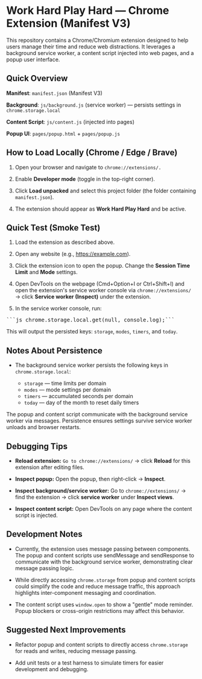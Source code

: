 # Work Hard Play Hard — Chrome Extension (Manifest V3)

This repository contains a Chrome/Chromium extension designed to help users manage their time and reduce web distractions. It leverages a background service worker, a content script injected into web pages, and a popup user interface.

## Quick Overview

**Manifest**: `manifest.json` (Manifest V3)

**Background**: `js/background.js` (service worker) — persists settings in `chrome.storage.local`

**Content Script**: `js/content.js` (injected into pages)

**Popup UI**: `pages/popup.html` + `pages/popup.js`

## How to Load Locally (Chrome / Edge / Brave)

1. Open your browser and navigate to `chrome://extensions/.`

2. Enable **Developer mode** (toggle in the top-right corner).

3. Click **Load unpacked** and select this project folder (the folder containing `manifest.json`).

4. The extension should appear as **Work Hard Play Hard** and be active.

## Quick Test (Smoke Test)

1. Load the extension as described above.

2. Open any website (e.g., https://example.com).

3. Click the extension icon to open the popup. Change the **Session Time Limit** and **Mode** settings.

4. Open DevTools on the webpage (Cmd+Option+I or Ctrl+Shift+I) and open the extension's service worker console via `chrome://extensions/` → click **Service worker (Inspect)** under the extension.

5. In the service worker console, run:

<pre>```js chrome.storage.local.get(null, console.log);```</pre>

This will output the persisted keys: `storage`, `modes`, `timers`, and `today`.

## Notes About Persistence

- The background service worker persists the following keys in `chrome.storage.local`:

  - `storage` — time limits per domain
  - `modes` — mode settings per domain
  - `timers` — accumulated seconds per domain
  - `today` — day of the month to reset daily timers

The popup and content script communicate with the background service worker via messages. Persistence ensures settings survive service worker unloads and browser restarts.

## Debugging Tips

- **Reload extension:** `Go to chrome://extensions/` → click **Reload** for this extension after editing files.

- **Inspect popup:** Open the popup, then right-click → **Inspect**.

- **Inspect background/service worker:** Go to `chrome://extensions/` → find the extension → click **service worker** under **Inspect views**.

- **Inspect content script:** Open DevTools on any page where the content script is injected.

## Development Notes

- Currently, the extension uses message passing between components. The popup and content scripts use sendMessage and sendResponse to communicate with the background service worker, demonstrating clear message passing logic.

- While directly accessing `chrome.storage` from popup and content scripts could simplify the code and reduce message traffic, this approach highlights inter-component messaging and coordination.

- The content script uses `window.open` to show a "gentle" mode reminder. Popup blockers or cross-origin restrictions may affect this behavior.

## Suggested Next Improvements

- Refactor popup and content scripts to directly access `chrome.storage` for reads and writes, reducing message passing.

- Add unit tests or a test harness to simulate timers for easier development and debugging.
